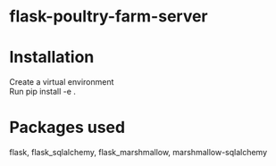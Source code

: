 
# flask-poultry-farm-server

# Installation 
Create a virtual environment     
Run pip install -e .


# Packages used
flask,
flask_sqlalchemy,
flask_marshmallow,
marshmallow-sqlalchemy
